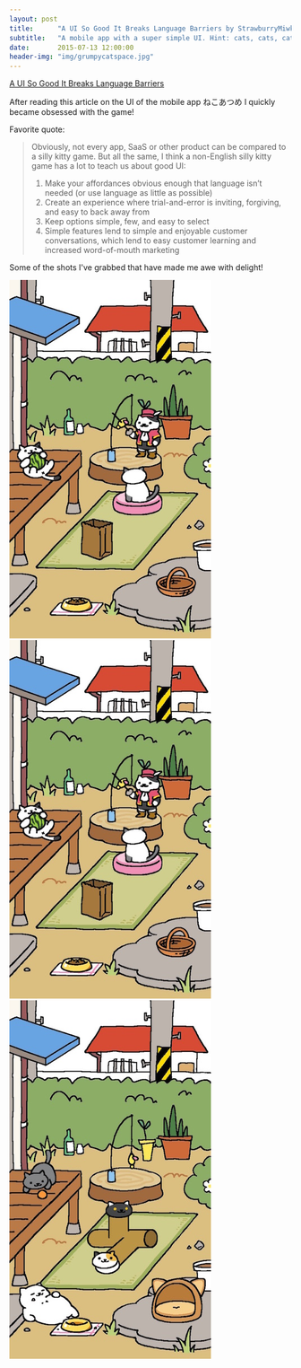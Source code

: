 ```yaml
---
layout: post
title:      "A UI So Good It Breaks Language Barriers by StrawburryMiwk"
subtitle:   "A mobile app with a super simple UI. Hint: cats, cats, cats!"
date:       2015-07-13 12:00:00
header-img: "img/grumpycatspace.jpg"
---
```


<a href="https://medium.com/@strawburrymiwk/a-ui-so-good-it-breaks-language-barriers-83b6e11ae4d2">A UI So Good It Breaks Language Barriers</a>

<p>After reading this article on the UI of the mobile app ねこあつめ I quickly became obsessed with the game!</p>

<p>Favorite quote:</p>
<blockquote>Obviously, not every app, SaaS or other product can be compared to a silly kitty game. But all the same, I think a non-English silly kitty game has a lot to teach us about good UI:
<ol>
<li>Make your affordances obvious enough that language isn’t needed (or use language as little as possible)</li>
<li>Create an experience where trial-and-error is inviting, forgiving, and easy to back away from</li>
<li>Keep options simple, few, and easy to select</li>
<li>Simple features lend to simple and enjoyable customer conversations, which lend to easy customer learning and increased word-of-mouth marketing</li>
</ol>
</blockquote>

<p>Some of the shots I've grabbed that have made me awe with delight!</p>

<img src="img/cats1.jpg"></img>
</br>
<img src="img/cats2.jpg"></img>
</br>
<img src="img/cats4.jpg"></img>
